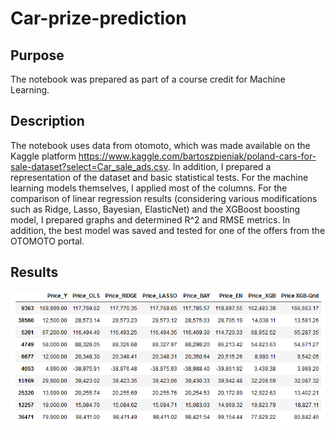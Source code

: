 # Car-prize-prediction
## Purpose
The notebook was prepared as part of a course credit for Machine Learning. 

## Description

The notebook uses data from otomoto, which was made available on the Kaggle platform https://www.kaggle.com/bartoszpieniak/poland-cars-for-sale-dataset?select=Car_sale_ads.csv. In addition, I prepared a representation of the dataset and basic statistical tests. For the machine learning models themselves, I applied most of the columns. For the comparison of linear regression results (considering various modifications such as Ridge, Lasso, Bayesian, ElasticNet) and the XGBoost boosting model, I prepared graphs and determined R^2 and RMSE metrics. In addition, the best model was saved and tested for one of the offers from the OTOMOTO portal. 

## Results 
![Results of models](https://github.com/fifmazurkiewicz/Car-prize-prediction/blob/main/comparision_table.png)
